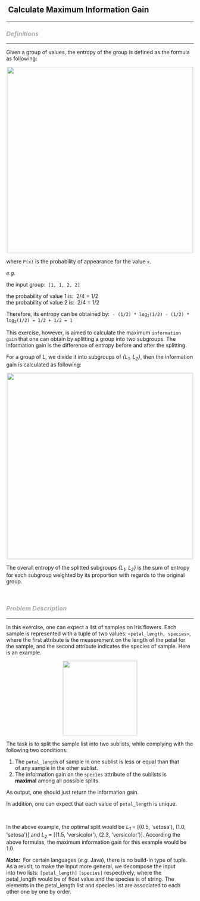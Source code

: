 <h2>  Calculate Maximum Information Gain</h2><hr><div><h3 style="color: rgb(170, 170, 170); font-style: italic; --darkreader-inline-color:#b2aca2;" data-darkreader-inline-color="">Definitions</h3>

<hr>
<p>Given a group of values, the entropy of the group is defined as the formula as following:</p>

<p align="center"><img alt="" src="https://assets.leetcode.com/uploads/2019/03/05/entropy_formula.png" style="width: 500px;"></p>

<p>where <code>P(x)</code> is the probability of appearance for the value&nbsp;<code>x</code>.</p>

<p><em>e.g.</em></p>

<p>the input group: &nbsp;<code>[1, 1, 2, 2]</code></p>

<p>the probability of value 1 is:&nbsp;&nbsp;2/4 = 1/2<br>
the probability of value 2 is:&nbsp; 2/4 = 1/2</p>

<p>Therefore, its entropy can be obtained by: &nbsp;<code>-&nbsp;(1/2) * log<sub>2</sub>(1/2) - (1/2) * log<sub>2</sub>(1/2) = 1/2 + 1/2 = 1</code></p>

<p>This exercise, however,&nbsp;is aimed to calculate the maximum <code>information gain</code> that one can obtain by splitting a group into two subgroups. The information gain is the difference of entropy before and after the splitting.</p>

<p>For a group of <em>L</em>, we divide it into subgroups of <em>{L<sub>1</sub>, L<sub>2</sub>}</em>, then the information gain is calculated as following:</p>

<p align="center"><img alt="" src="https://assets.leetcode.com/uploads/2019/03/05/information_gain_formula.png" style="width: 500px;"></p>

<p>The overall&nbsp;entropy of the splitted subgroups <em>{L<sub>1</sub>, L<sub>2</sub>}</em> is the sum of entropy for each subgroup weighted by its proportion with regards to the original group.</p>
&nbsp;

<h3 style="color: rgb(170, 170, 170); font-style: italic; --darkreader-inline-color:#b2aca2;" data-darkreader-inline-color="">Problem Description</h3>

<hr>
<p>In this exercise, one can expect a list of samples on Iris flowers. Each sample is represented with a tuple of two values: <code>&lt;petal_length, species&gt;</code>, where the first attribute&nbsp;is the measurement on the length of the petal for the sample, and the second attribute indicates the species&nbsp;of sample. Here is an example.</p>

<p align="center"><img alt="" src="https://assets.leetcode.com/uploads/2019/03/05/exercise_info_gain.png" style="width: 200px;"></p>

<p>The task is to split the sample&nbsp;list&nbsp;into two sublists, while complying with&nbsp;the following two conditions:</p>

<ol>
	<li>The <code>petal_length</code> of sample in one sublist is less or equal than that of&nbsp;any sample&nbsp;in the other sublist.</li>
	<li>The information gain on the&nbsp;<code>species</code> attribute of the sublists&nbsp;is <strong>maximal</strong>&nbsp;among all possible splits.</li>
</ol>

<p>As output, one should just return the information gain.</p>

<p>In addition, one can expect that each value of <code>petal_length</code>&nbsp;is unique.&nbsp;&nbsp;</p>

<p>&nbsp;</p>

<p>In the above example, the optimal split would be <em>L<sub>1</sub></em>&nbsp;= [(0.5, 'setosa'), (1.0, 'setosa')] and <em>L<sub>2</sub></em> = [(1.5, 'versicolor'), (2.3, 'versicolor')]. According the above formulas, the maximum information gain for this example would be 1.0.</p>

<p><strong><em>Note:</em></strong>&nbsp; For certain languages (<em>e.g.</em> Java), there is no build-in type of tuple. As a reuslt, to make the input more general, we decompose&nbsp;the input into&nbsp;two lists: <code>[petal_length]</code>&nbsp;<code>[species]</code>&nbsp;respectively,&nbsp;where the petal_length&nbsp;would be of float value&nbsp;and the species&nbsp;is of string. The elements in the petal_length&nbsp;list&nbsp;and species&nbsp;list&nbsp;are associated&nbsp;to each other one by one&nbsp;by order.<br>
&nbsp;</p>
</div>